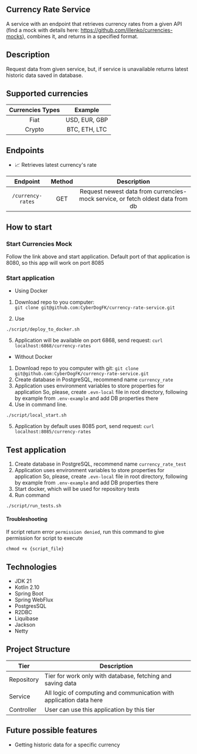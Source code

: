 ## Currency Rate Service

A service with an endpoint that retrieves currency rates from a given API (find a
mock with details here: https://github.com/illenko/currencies-mocks), combines it, and
returns in a specified format.

## Description

Request data from given service, but, if service is unavailable
returns latest historic data saved in database.

## Supported currencies

| Currencies Types |    Example    |
|:----------------:|:-------------:|
|       Fiat       | USD, EUR, GBP |
|      Crypto      | BTC, ETH, LTC |

## Endpoints

- :chart_with_upwards_trend: Retrieves latest currency's rate
 
|     Endpoint      | Method |                                  Description                                   |
|:-----------------:|:------:|:------------------------------------------------------------------------------:|
| `/currency-rates` |  GET   | Request newest data from currencies-mock service, or fetch oldest data from db |

## How to start

### Start Currencies Mock

Follow the link above and start application. Default port of that application is 8080, so
this app will work on port 8085

### Start application
- Using Docker

1. Download repo to you computer: </br>
`git clone git@github.com:CyberDogFK/currency-rate-service.git`

3. Use
````
./script/deploy_to_docker.sh
````
5. Application will be available on port 6868, send request: `curl localhost:6868/currency-rates`

- Without Docker

1. Download repo to you computer with git:
`git clone git@github.com:CyberDogFK/currency-rate-service.git`
2. Create database in PostgreSQL, recommend name `currency_rate`
3. Application uses environment variables to store properties for application
So, please, create `.evn-local` file in root directory, following by example from `.env-example` and add DB properties there </br>
4. Use in command line.
```
./script/local_start.sh
```
5. Application by default uses 8085 port, send request: `curl localhost:8085/currency-rates`

## Test application

1. Create database in PostgreSQL, recommend name `currency_rate_test`
2. Application uses environment variables to store properties for application
   So, please, create `.evn-local` file in root directory, following by example from `.env-example` and add DB properties there </br>
3. Start docker, which will be used for repository tests
4. Run command
```
./script/run_tests.sh
```

#### Troubleshooting

If script return error `permission denied`, run this command to give permission for script to execute
```
chmod +x {script_file}
```

## Technologies

- JDK 21
- Kotlin 2.10
- Spring Boot
- Spring WebFlux
- PostgresSQL
- R2DBC
- Liquibase
- Jackson
- Netty

## Project Structure

| Tier       | Description                                                         |
|------------|---------------------------------------------------------------------|
| Repository | Tier for work only with database, fetching and saving data          |
| Service    | All logic of computing and communication with application data here |
| Controller | User can use this application by this tier                          |

## Future possible features

- Getting historic data for a specific currency
